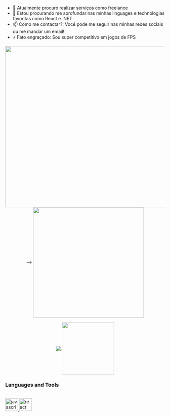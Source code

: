 



- 🔭 Atualmente procuro realizar serviços como freelance
- 🌱 Estou procurando me aprofundar nas minhas linguages e technologias favoritas como React e .NET 
- 📫 Como me contactar?: Você pode me seguir nas minhas redes sociais ou me mandar um email!
- ⚡ Fato engraçado: Sou super competitivo em jogos de FPS


<p align="center">
   <span>
    <img align="center" width="510" src="banners/programming-banner.svg" />
  </a> -->
  <span>
    <img align="center" width="350" src="banners/demon-guts.gif"/>
  </a>
</p>


<p align="center">
  <a href="https://github.com/anuraghazra/github-readme-stats">
    <img
      align="center"
      src="https://github-readme-stats.vercel.app/api/top-langs/?username=LucasBaitz&layout=compact&theme=dracula&title_color=03D361&bg_color=21262d"
    />
  </a>
   <a href="https://github.com/anuraghazra/github-readme-stats">
    <img
      align="center"
      height="165"
      src="https://github-readme-stats.vercel.app/api?username=LucasBaitz&count_private=true&show_icons=true&custom_title=Github%20Status&hide=issues&theme=dracula&title_color=03D361&bg_color=21262d"
    />
  </a> 
</p>

### Languages and Tools

<br/>
<span>
  <a href="https://developer.mozilla.org/en-US/docs/Web/JavaScript" target="_blank">
    <img
      src="icons/javascript-original.svg"
      alt="javascript"
      width="40"
      height="40"
    />
  </a>
  <a href="https://reactjs.org/" target="_blank">
    <img
      src="icons/react-original-wordmark.svg"
      alt="react"
      width="40"
      height="40"
    />
  </a>
</span>
